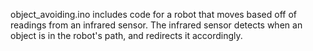 object_avoiding.ino includes code for a robot that moves based off of readings from an infrared sensor. The infrared sensor detects when an object is in the robot's path, and redirects it accordingly.

